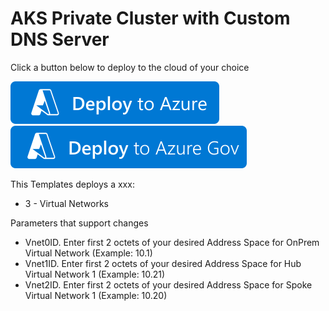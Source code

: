 # AKS Private Cluster with Custom DNS Server

Click a button below to deploy to the cloud of your choice

[![Deploy To Azure](https://raw.githubusercontent.com/Azure/azure-quickstart-templates/master/1-CONTRIBUTION-GUIDE/images/deploytoazure.svg?sanitize=true)](https://portal.azure.com/#create/Microsoft.Template/uri/https%3A%2F%2Fraw.githubusercontent.com%2Felliottfieldsjr%2FKillerHomeLab%2FDevelopment%2FAKS-PrivateCluster-with-CustomDNS%2Fazuredeploy.json)
[![Deploy To Azure US Gov](https://raw.githubusercontent.com/Azure/azure-quickstart-templates/master/1-CONTRIBUTION-GUIDE/images/deploytoazuregov.svg?sanitize=true)](https://portal.azure.us/#create/Microsoft.Template/uri/https%3A%2F%2Fraw.githubusercontent.com%2Felliottfieldsjr%2FKillerHomeLab%2FDevelopment%2FAKS-PrivateCluster-with-CustomDNS%2Fazuredeploy.json)

This Templates deploys a xxx:

- 3 - Virtual Networks

Parameters that support changes
- Vnet0ID.  Enter first 2 octets of your desired Address Space for OnPrem Virtual Network (Example:  10.1)
- Vnet1ID.  Enter first 2 octets of your desired Address Space for Hub Virtual Network 1 (Example:  10.21)
- Vnet2ID.  Enter first 2 octets of your desired Address Space for Spoke Virtual Network 1 (Example:  10.20)